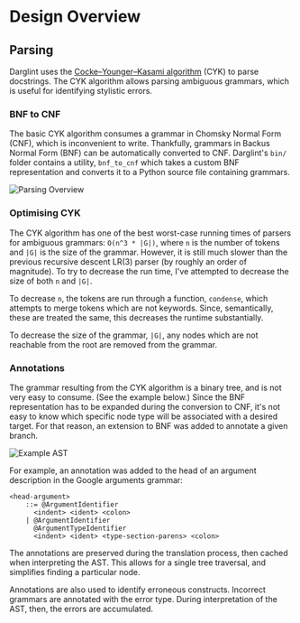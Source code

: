 # Design Overview

## Parsing

Darglint uses the [Cocke–Younger–Kasami algorithm](https://en.wikipedia.org/wiki/CYK_algorithm)
(CYK) to parse docstrings.  The CYK algorithm allows parsing ambiguous
grammars, which is useful for identifying stylistic errors.

### BNF to CNF

The basic CYK algorithm consumes a grammar in Chomsky Normal Form (CNF), which
is inconvenient to write.  Thankfully, grammars in Backus Normal Form (BNF) can
be automatically converted to CNF.  Darglint's `bin/` folder contains a utility,
`bnf_to_cnf` which takes a custom BNF representation and converts it to a Python
source file containing grammars.

![Parsing Overview](Overview.png)

### Optimising CYK

The CYK algorithm has one of the best worst-case running times of parsers for
ambiguous grammars: `O(n^3 * |G|)`, where `n` is the number of tokens and `|G|`
is the size of the grammar.  However, it is still much slower than the previous
recursive descent LR(3) parser (by roughly an order of magnitude).  To try to
decrease the run time, I've attempted to decrease the size of both `n` and `|G|`.

To decrease `n`, the tokens are run through a function, `condense`, which attempts
to merge tokens which are not keywords.  Since, semantically, these are treated
the same, this decreases the runtime substantially.

To decrease the size of the grammar, `|G|`, any nodes which are not reachable
from the root are removed from the grammar.

### Annotations

The grammar resulting from the CYK algorithm is a binary tree, and is not
very easy to consume.  (See the example below.) Since the BNF representation
has to be expanded during the conversion to CNF, it's not easy to know
which specific node type will be associated with a desired target.  For that
reason, an extension to BNF was added to annotate a given branch.

![Example AST](ExampleAST.png)

For example, an annotation was added to the head of an argument description
in the Google arguments grammar:

```
<head-argument>
    ::= @ArgumentIdentifier
      <indent> <ident> <colon>
    | @ArgumentIdentifier
      @ArgumentTypeIdentifier
      <indent> <ident> <type-section-parens> <colon>
```

The annotations are preserved during the translation process, then cached when
interpreting the AST.  This allows for a single tree traversal, and simplifies
finding a particular node.

Annotations are also used to identify erroneous constructs.  Incorrect
grammars are annotated with the error type.  During interpretation of the AST,
then, the errors are accumulated.
